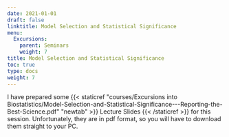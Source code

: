 ```yaml
---
date: 2021-01-01
draft: false
linktitle: Model Selection and Statistical Significance
menu:
  Excursions:
    parent: Seminars
    weight: 7
title: Model Selection and Statistical Significance
toc: true
type: docs
weight: 7
---
```


I have prepared some {{< staticref "courses/Excursions into Biostatistics/Model-Selection-and-Statistical-Significance---Reporting-the-Best-Science.pdf" "newtab" >}} Lecture Slides {{< /staticref >}} for this session. Unfortunately, they are in pdf format, so you will have to download them straight to your PC.